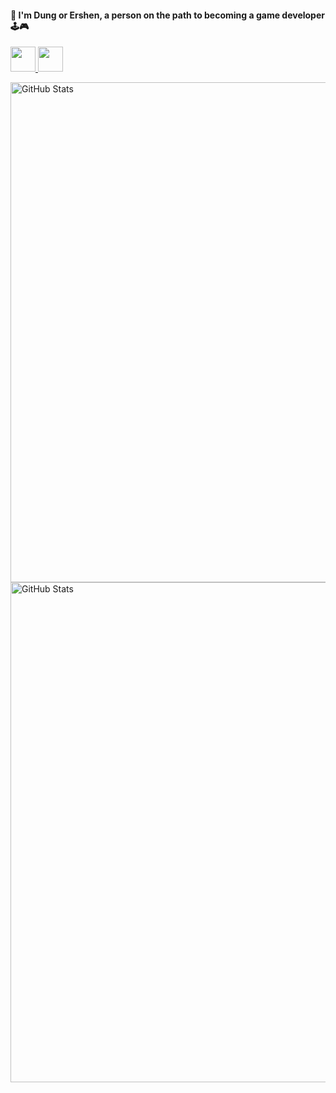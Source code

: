 #### 👋 I'm Dung or Ershen, a person on the path to becoming a game developer 🕹️🎮

<p align="left">
  <a href="https://www.facebook.com/profile.php?id=100005912176152" target="_blank">
    <img src="https://cdn.simpleicons.org/facebook/0866FF" width="40" height="40">
  </a>
  <a href="https://ershen.itch.io" target="_blank">
    <img src="https://cdn.simpleicons.org/itchdotio/FA5C5C" width="40" height="40">
  </a>
</p>

<img src="https://github-readme-stats.vercel.app/api?username=ZunNguyen&theme=radical&hide_border=false&include_all_commits=true&count_private=true&token=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" alt="GitHub Stats" width="800"><br/>
<img src="https://github-readme-streak-stats.herokuapp.com/?user=ZunNguyen&theme=radical&hide_border=false" alt="GitHub Stats" width="800">
